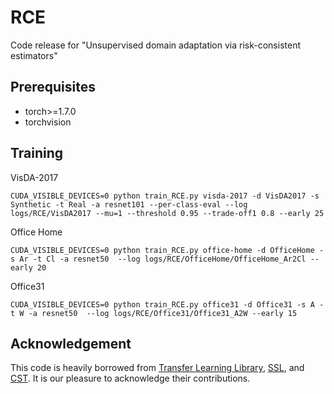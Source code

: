 # RCE
Code release for "Unsupervised domain adaptation via risk-consistent estimators" 

## Prerequisites
- torch>=1.7.0
- torchvision

## Training

VisDA-2017
```
CUDA_VISIBLE_DEVICES=0 python train_RCE.py visda-2017 -d VisDA2017 -s Synthetic -t Real -a resnet101 --per-class-eval --log logs/RCE/VisDA2017 --mu=1 --threshold 0.95 --trade-off1 0.8 --early 25
```

Office Home
```
CUDA_VISIBLE_DEVICES=0 python train_RCE.py office-home -d OfficeHome -s Ar -t Cl -a resnet50  --log logs/RCE/OfficeHome/OfficeHome_Ar2Cl --early 20
```

Office31
```
CUDA_VISIBLE_DEVICES=0 python train_RCE.py office31 -d Office31 -s A -t W -a resnet50  --log logs/RCE/Office31/Office31_A2W --early 15
```



## Acknowledgement
This code is heavily borrowed from  [Transfer Learning Library](https://github.com/thuml/Transfer-Learning-Library/), [SSL](https://github.com/YBZh/Bridging_UDA_SSL), and [CST]( https://github.com/Liuhong99/CST). It is our pleasure to acknowledge their contributions.

